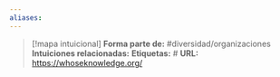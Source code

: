 ```yaml
---
aliases: 
--- 
```

> [!mapa intuicional]
> **Forma parte de:** #diversidad/organizaciones 
> **Intuiciones relacionadas:** 
> **Etiquetas:** #
> **URL:** https://whoseknowledge.org/

